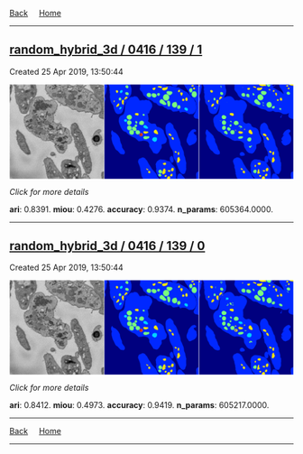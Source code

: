 
[Back](..)&nbsp;&nbsp;&nbsp;&nbsp;&nbsp;[Home](https://leapmanlab.github.io/snapshots)

---

<div class="summary"><a href="1"><h2>random_hybrid_3d / 0416 / 139 / 1</h2></a><p>Created 25 Apr 2019, 13:50:44
</p><a href="1"><img src="1/media/summary.png" align="center"></a><p>
<i>Click for more details</i>
</p></div>

**ari**: 0.8391. **miou**: 0.4276. **accuracy**: 0.9374. **n_params**: 605364.0000. 

---

<div class="summary"><a href="0"><h2>random_hybrid_3d / 0416 / 139 / 0</h2></a><p>Created 25 Apr 2019, 13:50:44
</p><a href="0"><img src="0/media/summary.png" align="center"></a><p>
<i>Click for more details</i>
</p></div>

**ari**: 0.8412. **miou**: 0.4973. **accuracy**: 0.9419. **n_params**: 605217.0000. 

---

[Back](..)&nbsp;&nbsp;&nbsp;&nbsp;&nbsp;[Home](https://leapmanlab.github.io/snapshots)

---